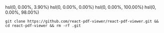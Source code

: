 hsl(0, 0.00%, 3.90%)
hsl(0, 0.00%, 0.00%)
hsl(0, 0.00%, 100.00%)
hsl(0, 0.00%, 98.00%)

```
git clone https://github.com/react-pdf-viewer/react-pdf-viewer.git && cd react-pdf-viewer && rm -rf .git
```